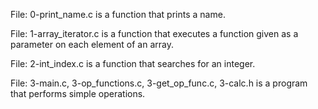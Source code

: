 File: 0-print_name.c is a function that prints a name.

File: 1-array_iterator.c is a function that executes a function given as a parameter on each element of an array.

File: 2-int_index.c is a function that searches for an integer.

File: 3-main.c, 3-op_functions.c, 3-get_op_func.c, 3-calc.h is a program that performs simple operations.
